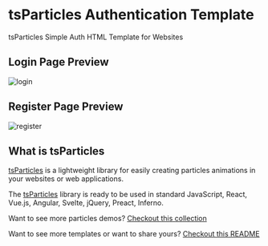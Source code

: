 # tsParticles Authentication Template

tsParticles Simple Auth HTML Template for Websites

## Login Page Preview
![login](https://raw.githubusercontent.com/tsparticles/auth-template/master/__screenshots/login.png?raw=true)

## Register Page Preview
![register](https://raw.githubusercontent.com/tsparticles/auth-template/master/__screenshots/register.png?raw=true)

## What is tsParticles

[tsParticles](https://github.com/matteobruni/tsparticles) is a lightweight library for easily creating particles animations in your websites or web applications.

The [tsParticles](https://github.com/matteobruni/tsparticles) library is ready to be used in standard JavaScript, React, Vue.js, Angular, Svelte, jQuery, Preact, Inferno.

Want to see more particles demos? [Checkout this collection](https://codepen.io/collection/DPOage)

Want to see more templates or want to share yours? [Checkout this README](https://github.com/tsparticles/templates)
